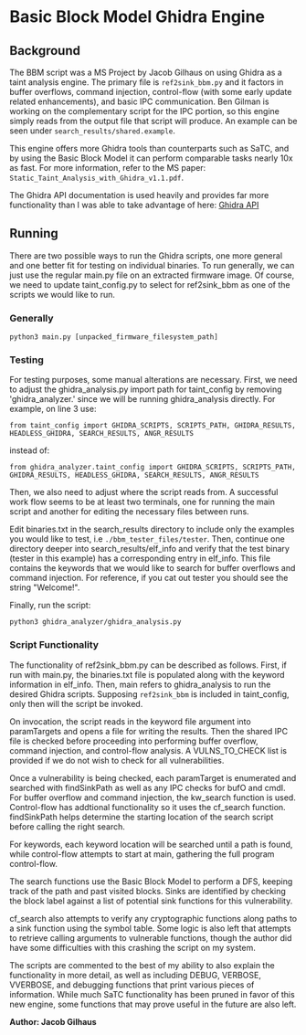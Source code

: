 # Basic Block Model Ghidra Engine

## Background 

The BBM script was a MS Project by Jacob Gilhaus on using Ghidra as a taint analysis engine. The primary file is `ref2sink_bbm.py` and it factors in buffer overflows, command injection, control-flow (with some early update related enhancements), and basic IPC communication. Ben Gilman is working on the complementary script for the IPC portion, so this engine simply reads from the output file that script will produce. An example can be seen under `search_results/shared.example`.

This engine offers more Ghidra tools than counterparts such as SaTC, and by using the Basic Block Model it can perform comparable tasks nearly 10x as fast. For more information, refer to the MS paper: `Static_Taint_Analysis_with_Ghidra_v1.1.pdf`.

The Ghidra API documentation is used heavily and provides far more functionality than I was able to take advantage of here: [Ghidra API](https://ghidra.re/ghidra_docs/api/index.html)

## Running

There are two possible ways to run the Ghidra scripts, one more general and one better fit for testing on individual binaries. To run generally, we can just use the regular main.py file on an extracted firmware image. Of course, we need to update taint_config.py to select for ref2sink_bbm as one of the scripts we would like to run.

### Generally

```
python3 main.py [unpacked_firmware_filesystem_path]
```

### Testing

For testing purposes, some manual alterations are necessary. First, we need to adjust the ghidra_analysis.py import path for taint_config by removing 'ghidra_analyzer.' since we will be running ghidra_analysis directly. For example, on line 3 use:
```
from taint_config import GHIDRA_SCRIPTS, SCRIPTS_PATH, GHIDRA_RESULTS, HEADLESS_GHIDRA, SEARCH_RESULTS, ANGR_RESULTS
```
instead of:
```
from ghidra_analyzer.taint_config import GHIDRA_SCRIPTS, SCRIPTS_PATH, GHIDRA_RESULTS, HEADLESS_GHIDRA, SEARCH_RESULTS, ANGR_RESULTS
```

Then, we also need to adjust where the script reads from. A successful work flow seems to be at least two terminals, one for running the main script and another for editing the necessary files between runs.

Edit binaries.txt in the search_results directory to include only the examples you would like to test, i.e `./bbm_tester_files/tester`. Then, continue one directory deeper into search_results/elf_info and verify that the test binary (tester in this example) has a corresponding entry in elf_info. This file contains the keywords that we would like to search for buffer overflows and command injection. For reference, if you cat out tester you should see the string "Welcome!".

Finally, run the script:
```
python3 ghidra_analyzer/ghidra_analysis.py
```

### Script Functionality

The functionality of ref2sink_bbm.py can be described as follows. First, if run with main.py, the binaries.txt file is populated along with the keyword information in elf_info. Then, main refers to ghidra_analysis to run the desired Ghidra scripts. Supposing `ref2sink_bbm` is included in taint_config, only then will the script be invoked.

On invocation, the script reads in the keyword file argument into paramTargets and opens a file for writing the results. Then the shared IPC file is checked before proceeding into performing buffer overflow, command injection, and control-flow analysis. A VULNS_TO_CHECK list is provided if we do not wish to check for all vulnerabilities. 

Once a vulnerability is being checked, each paramTarget is enumerated and searched with findSinkPath as well as any IPC checks for bufO and cmdI. For buffer overflow and command injection, the kw_search function is used. Control-flow has addtional functionality so it uses the cf_search function. findSinkPath helps determine the starting location of the search script before calling the right search.

For keywords, each keyword location will be searched until a path is found, while control-flow attempts to start at main, gathering the full program control-flow.

The search functions use the Basic Block Model to perform a DFS, keeping track of the path and past visited blocks. Sinks are identified by checking the block label against a list of potential sink functions for this vulnerability.

cf_search also attempts to verify any cryptographic functions along paths to a sink function using the symbol table. Some logic is also left that attempts to retrieve calling arguments to vulnerable functions, though the author did have some difficulties with this crashing the script on my system. 

The scripts are commented to the best of my ability to also explain the functionality in more detail, as well as including DEBUG, VERBOSE, VVERBOSE, and debugging functions that print various pieces of information. While much SaTC functionality has been pruned in favor of this new engine, some functions that may prove useful in the future are also left.


**Author: Jacob Gilhaus**